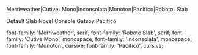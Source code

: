 Merriweather|Cutive+Mono|Inconsolata|Monoton|Pacifico|Roboto+Slab

Default
Slab
Novel
Console
Gatsby
Pacifico

font-family: 'Merriweather', serif;
font-family: 'Roboto Slab', serif;
font-family: 'Cutive Mono', monospace;
font-family: 'Inconsolata', monospace;
font-family: 'Monoton', cursive;
font-family: 'Pacifico', cursive;
